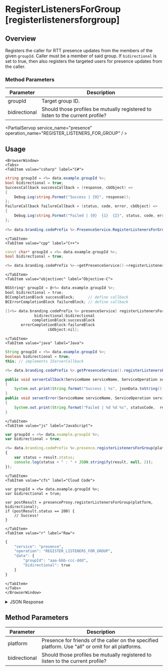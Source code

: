# RegisterListenersForGroup [registerlistenersforgroup]
## Overview
Registers the caller for RTT presence updates from the members of the given `groupId`. Caller must be a member of said group. If `bidirectional` is set to true, then also registers the targeted users for presence updates from the caller.


### Method Parameters
Parameter | Description
--------- | -----------
groupId | Target group ID.
bidirectional | Should those profiles be mutually registered to listen to the current profile?

<PartialServop service_name="presence" operation_name="REGISTER_LISTENERS_FOR_GROUP" / >

## Usage

```mdx-code-block
<BrowserWindow>
<Tabs>
<TabItem value="csharp" label="C#">
```

```csharp
string groupId = <%= data.example.groupId %>;
bool bidirectional = true;
SuccessCallback successCallback = (response, cbObject) =>
{
    Debug.Log(string.Format("Success | {0}", response));
};
FailureCallback failureCallback = (status, code, error, cbObject) =>
{
    Debug.Log(string.Format("Failed | {0}  {1}  {2}", status, code, error));
};
    
<%= data.branding.codePrefix %>.PresenceService.RegisterListenersForGroup(platform, bidirectional, successCallback, failureCallback);
```

```mdx-code-block
</TabItem>
<TabItem value="cpp" label="C++">
```

```cpp
const char* groupId = <%= data.example.groupId %>;
bool bidirectional = true;

<%= data.branding.codePrefix %>->getPresenceService()->registerListenersForGroup(platform, bidirectional, this);
```

```mdx-code-block
</TabItem>
<TabItem value="objectivec" label="Objective-C">
```

```objectivec
NSString* groupId = @<%= data.example.groupId %>;
bool bidirectional = true;
BCCompletionBlock successBlock;      // define callback
BCErrorCompletionBlock failureBlock; // define callback

[[<%= data.branding.codePrefix %> presenceService] registerListenersForGroup:platform
             bidirectional:bidirectional
            completionBlock:successBlock
       errorCompletionBlock:failureBlock
                   cbObject:nil];
```

```mdx-code-block
</TabItem>
<TabItem value="java" label="Java">
```

```java
String groupId = <%= data.example.groupId %>;
boolean bidirectional = true;
this; // implements IServerCallback

<%= data.branding.codePrefix %>.getPresenceService().registerListenersForGroup(platform, bidirectional, this);

public void serverCallback(ServiceName serviceName, ServiceOperation serviceOperation, JSONObject jsonData)
{
    System.out.print(String.format("Success | %s", jsonData.toString()));
}
public void serverError(ServiceName serviceName, ServiceOperation serviceOperation, int statusCode, int reasonCode, String jsonError)
{
    System.out.print(String.format("Failed | %d %d %s", statusCode,  reasonCode, jsonError.toString()));
}
```

```mdx-code-block
</TabItem>
<TabItem value="js" label="JavaScript">
```

```javascript
var groupId = <%= data.example.groupId %>;
var bidirectional = true;

<%= data.branding.codePrefix %>.presence.registerListenersForGroup(platform, bidirectional, result =>
{
	var status = result.status;
	console.log(status + " : " + JSON.stringify(result, null, 2));
});
```

```mdx-code-block
</TabItem>
<TabItem value="cfs" label="Cloud Code">
```

```cfscript
var groupId = <%= data.example.groupId %>;
var bidirectional = true;

var postResult = presenceProxy.registerListenersForGroup(platform, bidirectional);
if (postResult.status == 200) {
    // Success!
}
```

```mdx-code-block
</TabItem>
<TabItem value="r" label="Raw">
```

```r
{
	"service": "presence",
	"operation": "REGISTER_LISTENERS_FOR_GROUP",
	"data": {
		"groupId": "aaa-bbb-ccc-ddd",
		"bidirectional": true
	}
}
```

```mdx-code-block
</TabItem>
</Tabs>
</BrowserWindow>
```

<details>
<summary>JSON Response</summary>

```json
{
 "data": {
  "presence": [
   {
    "user": {
     "id": <%= data.example.profileId %>,
     "name": "",
     "pic": null,
     "cxs": [
      "22284:fb416888-e76d-425d-a06d-a5529bdba8d9:"
     ]
    },
    "online": true,
    "summaryFriendData": {},
    "activity": {
     "LOCATION": "POKER_TABLE",
     "STATUS": "PLAYING_GAME"
    }
   }
  ]
 },
 "status": 200
}
```
</details>

## Method Parameters
Parameter | Description
--------- | -----------
platform | Presence for friends of the caller on the specified platform. Use "all" or omit for all platforms. 
bidirectional | Should those profiles be mutually registered to listen to the current profile?


